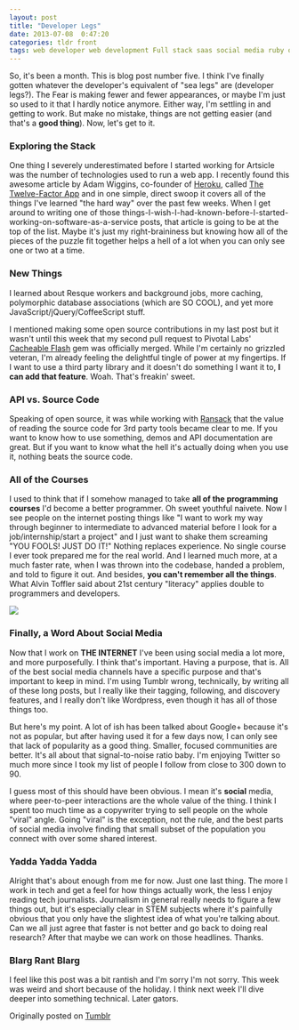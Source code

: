 ```yaml
---
layout: post
title: "Developer Legs"
date: 2013-07-08  0:47:20
categories: tldr front
tags: web developer web development Full stack saas social media ruby on rails programming
---
```


So, it's been a month. This is blog post number five. I think I've finally gotten whatever the developer's equivalent of "sea legs" are (developer legs?). The Fear is making fewer and fewer appearances, or maybe I'm just so used to it that I hardly notice anymore. Either way, I'm settling in and getting to work. But make no mistake, things are not getting easier (and that's a **good thing**). Now, let's get to it.

### Exploring the Stack
One thing I severely underestimated before I started working for Artsicle was the number of technologies used to run a web app. I recently found this awesome article by Adam Wiggins, co-founder of [Heroku](http://heroku.com ""), called [The Twelve-Factor App](http://www.12factor.net/ "") and in one simple, direct swoop it covers all of the things I've learned "the hard way" over the past few weeks. When I get around to writing one of those things-I-wish-I-had-known-before-I-started-working-on-software-as-a-service posts, that article is going to be at the top of the list. Maybe it's just my right-braininess but knowing how all of the pieces of the puzzle fit together helps a hell of a lot when you can only see one or two at a time.

### New Things
I learned about Resque workers and background jobs, more caching, polymorphic database associations (which are SO COOL), and yet more JavaScript/jQuery/CoffeeScript stuff.

I mentioned making some open source contributions in my last post but it wasn't until this week that my second pull request to Pivotal Labs' [Cacheable Flash](https://github.com/pivotal/cacheable-flash "") gem was officially merged. While I'm certainly no grizzled veteran, I'm already feeling the delightful tingle of power at my fingertips. If I want to use a third party library and it doesn't do something I want it to, **I can add that feature**. Woah. That's freakin' sweet.

### API vs. Source Code
Speaking of open source, it was while working with [Ransack](https://github.com/ernie/ransack "") that the value of reading the source code for 3rd party tools became clear to me. If you want to know how to use something, demos and API documentation are great. But if you want to know what the hell it's actually doing when you use it, nothing beats the source code.

### All of the Courses
I used to think that if I somehow managed to take **all of the programming courses** I'd become a better programmer. Oh sweet youthful naivete. Now I see people on the internet posting things like "I want to work my way through beginner to intermediate to advanced material before I look for a job/internship/start a project" and I just want to shake them screaming "YOU FOOLS! JUST DO IT!" Nothing replaces experience. No single course I ever took prepared me for the real world. And I learned much more, at a much faster rate, when I was thrown into the codebase, handed a problem, and told to figure it out. And besides, **you can't remember all the things**. What Alvin Toffler said about 21st century "literacy" applies double to programmers and developers.

![](http://wp.patheos.com.s3.amazonaws.com/blogs/exploringourmatrix/files/2012/05/unlearn.jpg "")

### Finally, a Word About Social Media
Now that I work on **THE INTERNET** I've been using social media a lot more, and more purposefully. I think that's important. Having a purpose, that is. All of the best social media channels have a specific purpose and that's important to keep in mind. I'm using Tumblr wrong, technically, by writing all of these long posts, but I really like their tagging, following, and discovery features, and I really don't like Wordpress, even though it has all of those things too.

But here's my point. A lot of ish has been talked about Google+ because it's not as popular, but after having used it for a few days now, I can only see that lack of popularity as a good thing. Smaller, focused communities are better. It's all about that signal-to-noise ratio baby. I'm enjoying Twitter so much more since I took my list of people I follow from close to 300 down to 90.

I guess most of this should have been obvious. I mean it's **social** media, where peer-to-peer interactions are the whole value of the thing. I think I spent too much time as a copywriter trying to sell people on the whole "viral" angle. Going "viral" is the exception, not the rule, and the best parts of social media involve finding that small subset of the population you connect with over some shared interest.

### Yadda Yadda Yadda
Alright that's about enough from me for now. Just one last thing. The more I work in tech and get a feel for how things actually work, the less I enjoy reading tech journalists. Journalism in general really needs to figure a few things out, but it's especially clear in STEM subjects where it's painfully obvious that you only have the slightest idea of what you're talking about. Can we all just agree that faster is not better and go back to doing real research? After that maybe we can work on those headlines. Thanks.

### Blarg Rant Blarg
I feel like this post was a bit rantish and I'm sorry I'm not sorry. This week was weird and short because of the holiday. I think next week I'll dive deeper into something technical. Later gators.

Originally posted on [Tumblr](http://patmcintern.tumblr.com/post/54871991448/developer-legs)
